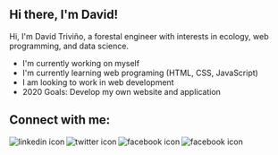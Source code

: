 ## Hi there, I'm David!

Hi, I'm David Triviño, a forestal engineer with interests in ecology, web programming, and data science.

- I'm currently working on myself
- I'm currently learning web programing (HTML, CSS, JavaScript)
- I am looking to work in web development
- 2020 Goals: Develop my own website and application

## Connect with me:

[<img align="left" alt="linkedin icon" witdth="22px" src="https://www.flaticon.com/free-icon/linkedin_145807"/>][linkedin]

[<img align="left" alt="twitter icon" witdth="22px" src="https://www.flaticon.com/free-icon/twitter_145812"/>][twitter]

[<img align="left" alt="facebook icon" witdth="22px" src="https://www.flaticon.com/free-icon/facebook_145802"/>][facebook]

[<img align="left" alt="facebook icon" witdth="22px" src="https://www.flaticon.com/free-icon/youtube_174883"/>][youtube]



[linkedin]: https://www.linkedin.com/in/david-esteban-trivi%C3%B1o-gonzalez-76b02b171/
[twitter]: https://twitter.com/detrivinog
[facebook]: https://www.facebook.com/david.e.trivino/
[youtube]: https://www.youtube.com/channel/UCL9mbgEcnXa751bTrlm39GQ